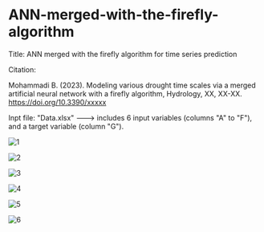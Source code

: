 # ANN-merged-with-the-firefly-algorithm

Title: ANN merged with the firefly algorithm for time series prediction

Citation:

Mohammadi B. (2023). Modeling various drought time scales via a merged artificial neural network with a firefly algorithm, Hydrology, XX, XX-XX. 
https://doi.org/10.3390/xxxxx


Inpt file:
"Data.xlsx" ---> includes 6 input variables (columns "A" to "F"), and a target variable (column "G").

![1](https://user-images.githubusercontent.com/122013773/210796760-9c62b2d4-cc0d-40d0-b680-b2e5db9c8665.jpg)


![2](https://user-images.githubusercontent.com/122013773/210796795-4ad5e552-5813-41a4-b1a3-b85f71a51a7f.jpg)


![3](https://user-images.githubusercontent.com/122013773/210796812-1a0bc8a4-1b0f-4828-9fd8-919318d50487.jpg)


![4](https://user-images.githubusercontent.com/122013773/210796832-c98d948d-5d76-410a-bbf3-d98f88b77d02.jpg)


![5](https://user-images.githubusercontent.com/122013773/210796847-bc15fb50-1ff1-430b-a9bd-b13e34330390.jpg)


![6](https://user-images.githubusercontent.com/122013773/210796862-650660a8-9ffe-4259-85ad-cb77350d2889.jpg)
